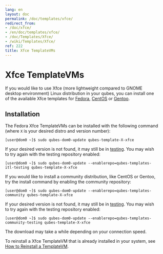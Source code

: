 ```yaml
---
lang: en
layout: doc
permalink: /doc/templates/xfce/
redirect_from:
- /doc/xfce/
- /en/doc/templates/xfce/
- /doc/Templates/Xfce/
- /wiki/Templates/Xfce/
ref: 222
title: Xfce TemplateVMs
---
```


# Xfce TemplateVMs

If you would like to use Xfce (more lightweight compared to GNOME desktop environment) Linux distribution in your qubes,
you can install one of the available Xfce templates for [Fedora](/doc/templates/fedora/), [CentOS](/doc/templates/centos/) or [Gentoo](/doc/templates/gentoo/).

## Installation

The Fedora Xfce TemplateVMs can be installed with the following command (where `X` is your desired distro and version number):

```
[user@dom0 ~]$ sudo qubes-dom0-update qubes-template-X-xfce
```

If your desired version is not found, it may still be in [testing](/doc/testing/).
You may wish to try again with the testing repository enabled:

```
[user@dom0 ~]$ sudo qubes-dom0-update --enablerepo=qubes-templates-itl-testing qubes-template-X-xfce
```

If you would like to install a community distribution, like CentOS or Gentoo, try the install command by enabling the community repository:

```
[user@dom0 ~]$ sudo qubes-dom0-update --enablerepo=qubes-templates-community qubes-template-X-xfce
```

If your desired version is not found, it may still be in [testing](/doc/testing/).
You may wish to try again with the testing repository enabled:

```
[user@dom0 ~]$ sudo qubes-dom0-update --enablerepo=qubes-templates-community-testing qubes-template-X-xfce
```

The download may take a while depending on your connection speed.

To reinstall a Xfce TemplateVM that is already installed in your system, see [How to Reinstall a TemplateVM](/doc/reinstall-template/).

